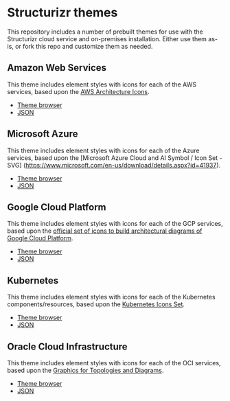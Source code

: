 # Structurizr themes

This repository includes a number of prebuilt themes for use with the Structurizr cloud service and on-premises installation. Either use them as-is, or fork this repo and customize them as needed.

## Amazon Web Services

This theme includes element styles with icons for each of the AWS services, based upon the [AWS Architecture Icons](https://aws.amazon.com/architecture/icons/). 

- [Theme browser](https://structurizr.com/help/theme?url=https://raw.githubusercontent.com/structurizr/themes/master/amazon-web-services/theme.json)
- [JSON](https://raw.githubusercontent.com/structurizr/themes/master/amazon-web-services/theme.json)

## Microsoft Azure

This theme includes element styles with icons for each of the Azure services, based upon the [Microsoft Azure Cloud and AI Symbol / Icon Set - SVG] (https://www.microsoft.com/en-us/download/details.aspx?id=41937).

- [Theme browser](https://structurizr.com/help/theme?url=https://raw.githubusercontent.com/structurizr/themes/master/microsoft-azure/theme.json)
- [JSON](https://raw.githubusercontent.com/structurizr/themes/mastermicrosoft-azure/theme.json)

## Google Cloud Platform

This theme includes element styles with icons for each of the GCP services, based upon the [official set of icons to build architectural diagrams of Google Cloud Platform](https://cloud.google.com/icons). 

- [Theme browser](https://structurizr.com/help/theme?url=https://raw.githubusercontent.com/structurizr/themes/master/google-cloud-platform/theme.json)
- [JSON](https://raw.githubusercontent.com/structurizr/themes/master/google-cloud-platform/theme.json)

## Kubernetes

This theme includes element styles with icons for each of the Kubernetes components/resources, based upon the [Kubernetes Icons Set](https://github.com/kubernetes/community/tree/master/icons). 

- [Theme browser](https://structurizr.com/help/theme?url=https://raw.githubusercontent.com/structurizr/themes/master/kubernetes/theme.json)
- [JSON](https://raw.githubusercontent.com/structurizr/themes/master/kubernetes/theme.json)

## Oracle Cloud Infrastructure

This theme includes element styles with icons for each of the OCI services, based upon the [Graphics for Topologies and Diagrams](https://docs.cloud.oracle.com/en-us/iaas/Content/General/Reference/graphicsfordiagrams.htm).

- [Theme browser](https://structurizr.com/help/theme?url=https://raw.githubusercontent.com/structurizr/themes/master/oracle-cloud-infrastructure/theme.json)
- [JSON](https://raw.githubusercontent.com/structurizr/themes/master/oracle-cloud-infrastructure/theme.json)
